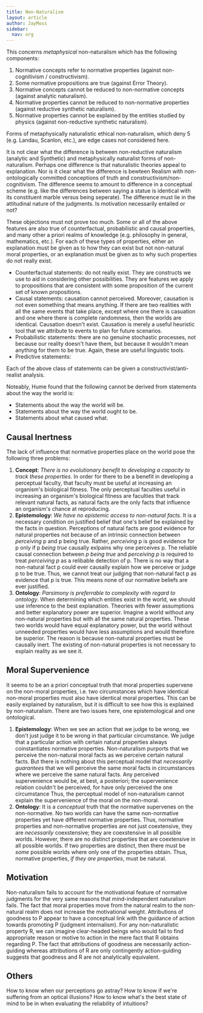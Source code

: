 ```yaml
---
title: Non-Naturalism
layout: article
author: JayMoss
sidebar:
  nav: org
---
```

This concerns *metaphysical* non-naturalism which has the following components:
1. Normative concepts refer to normative properties (against non-cognitivism / constructivism).
2. Some normative propositions are true (against Error Theory).
3. Normative concepts cannot be reduced to non-normative concepts (against analytic naturalism).
4. Normative properties cannot be reduced to non-normative properties (against reductive synthetic naturalism).
5. Normative properties cannot be explained by the entities studied by physics (against non-reductive synthetic naturalism).

Forms of metaphysically naturalistic ethical non-naturalism, which deny 5 (e.g. Landau, Scanlon, etc.), are edge cases not considered here.

It is not clear what the difference is between non-reductive naturalism (analytic and Synthetic) and metaphysically naturalist forms of non-naturalism. Perhaps one difference is that naturalistic theories appeal to explanation. Nor is it clear what the difference is bewteen Realism with non-ontologically committed conceptions of truth and constructivism/non-cognitivism. The difference seems to amount to difference in a conceptual scheme (e.g. like the differences between saying a statue is identical with its constituent marble versus being seperate). The difference must lie in the attitudinal nature of the judgments. Is motivation necessarily entailed or not?

These objections must not prove too much. Some or all of the above features are also true of counterfactual, probabilistic and causal properties, and many other a priori realms of knowledge (e.g. philosophy in general, mathematics, etc.). For each of these types of properties, either an explanation must be given as to how they can exist but not non-natural moral properties, or an explanation must be given as to why such properties do not really exist.

- Counterfactual statements: do not really exist. They are constructs we use to aid in considering other possibilities. They are features we apply to propositions that are consistent with some proposition of the current set of known propositions.
- Causal statements: causation cannot perceived. Moreover, causation is not even something that means anything. If there are two realities with all the same events that take place, except where one there is casuation and one where there is complete randomness, then the worlds are identical. Causation doesn't exist. Causation is merely a useful heuristic tool that we attribute to events to plan for future scenarios.
- Probabilistic statements: there are no genuine stochastic processes, not because our reality doesn't have them, but because it wouldn't mean anything for them to be true. Again, these are useful linguistic tools.
- Predictive statements:

Each of the above class of statements can be given a constructivist/anti-realist analysis.

Noteably, Hume found that the following cannot be derived from statements about the way the world is:

- Statements about the way the world will be.
- Statements about the way the world ought to be.
- Statements about what caused what.

## Causal Inertness

The lack of influence that normative properties place on the world pose the following three problems:

1. **Concept**: _There is no evolutionary benefit to developing a capacity to track these properties_. In order for there to be a benefit in developing a perceptual faculty, that faculty must be useful at increasing an organism's biological fitness. The only perceptual faculties useful in increasing an organism's biological fitness are faculties that track relevant natural facts, as natural facts are the only facts that influence an organism's chance at reproducing. 
2. **Epistemology**: _We have no epistemic access to non-natural facts_. It is a necessary condition on justified belief that one's belief be explained by the facts in question. Perceptions of natural facts are good evidence for natural properties not because of an intrinsic connection between *perceiving* p and p being true. Rather, *perceiving* p is good evidence for p only if p *being true* causally exlpains why one perceives p. The reliable causal connection between *p being true* and *perceiving p* is required to treat *perceiving p* as a relibable detection of p. There is no way that a non-natural fact p could ever causally explain how we perceive or judge p to be true. Thus, we cannot treat our judging that non-natural fact p as evidence that p is true. This means none of our normative beliefs are ever justified.
3. **Ontology**: _Parsimony is preferrable to complexity with regard to ontology_. When determining which entities exist in the world, we should use inference to the best explanation. Theories with fewer assumptions and better explanatory power are superior. Imagine a world without any non-natural properties but with all the same natural properties. These two worlds would have equal explanatory power, but the world without unneeded properties would have less assumptions and would therefore be superior. The reason is because non-natural properties must be causally inert. The existing of non-natural properties is not necessary to explain reality as we see it.

## Moral Supervenience

It seems to be an a priori conceptual truth that moral properties supervene on the non-moral properties, i.e. two circumstances which have identical non-moral properties must also have identical moral properties. This can be easily explained by naturalism, but it is difficult to see how this is explained by non-naturalism. There are two issues here, one epistemological and one ontological.

1. **Epistemology**: When we see an action that we judge to be wrong, we don't just judge it to be wrong in that particular circumstance. We judge that a particular action with certain natural properties always coinstantiates normative properties. Non-naturalism purports that we perceive the non-natural moral facts as we perceive certain natural facts. But there is nothing about this perceptual model that *necessarily guarantees* that we will perceive the same moral facts in circumstances where we perceive the same natural facts. Any perceived supervenience would be, at best, a posteriori; the supervenience relation couldn't be perceived, for have only perceived the one circumstance Thus, the perceptual model of non-naturalism cannot explain the supervenience of the moral on the non-moral.
2. **Ontology**: It is a *conceptual* truth that the normative supervenes on the non-normative. No two worlds can have the same non-normative properties yet have different normative properties. Thus, normative properties and non-normative properties are not just coextensive, they are *necessarily* coexstensive; they are coexstensive in all possible worlds. However, there are no distinct properties that are coextensive in all possible worlds. If two properties are distinct, then there must be *some* possible worlds where only one of the properties obtain. Thus, normative properties, *if they are properties*, must be natural.

## Motivation

Non-naturalism fails to account for the motivational feature of normative judgments for the very same reasons that mind-independent naturalism fails. The fact that moral properties move from the natural realm to the non-natural realm does not increase the motivational weight. Attributions of goodness to P appear to have a conceptual link with the guidance of action towards promoting P (judgment internalism). For any non-naturalistic property R, we can imagine clear-headed beings who would fail to find appropriate reason or motive to action in the mere fact that R obtains regarding P. The fact that attributions of goodness are necessarily action-guiding whereas attributions of R are only contingently action-guiding suggests that goodness and R are not analytically equivalent. 

## Others

How to know when our perceptions go astray? How to know if we're suffering from an optical illusions? How to know what's the best state of mind to be in when evaluating the reliability of intuitions?
